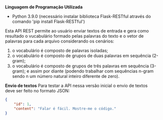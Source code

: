 **Linguagem de Programação Utilizada**
- Python 3.9.0 (necessário instalar biblioteca Flask-RESTful através do comando 'pip install Flask-RESTful')

Esta API REST permite ao usuário enviar textos de entrada e gera como resultado o vucabulário formado pelas palavras do texto e o vetor de palavras para cada arquivo considerando os cenários:
1. o vocabulário é composto de palavras isoladas;
2. o vocabulário é composto de grupos de duas palavras em sequência (2-gram);
3. o vocabulário é composto de grupos de três palavras em sequência (3-gram);
e assim por diante (podendo trabalhar com sequências n-gram sendo n um número natural inteiro diferente de zero).

**Envio de textos**
Para testar a API nessa versão inicial o envio de textos deve ser feito no formato JSON:
```json
{
    "id": 1,
    "content": "Falar é fácil. Mostre-me o código."
}
```
